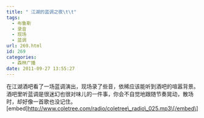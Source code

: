 ```yaml
---
title: " 江湖的蓝调之夜\t\t"
tags:
  - 布鲁斯
  - 录音
  - 现场
  - 蓝调
url: 269.html
id: 269
categories:
  - 森林广播
date: 2011-09-27 13:55:27
---
```


在江湖酒吧看了一场蓝调演出，现场录了些音，依稀应该能听到酒吧的喧嚣背景。酒吧里听蓝调是很迷幻也很对味儿的一件事，你会不自觉地跟随节奏晃动，散场时，却好像一首歌也没记住。   \[embed\]http://www.coletree.com/radio/coletree\_radio\_025.mp3\[/embed\]